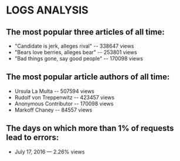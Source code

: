 # LOGS ANALYSIS 

## The most popular three articles of all time:
 - "Candidate is jerk, alleges rival" -- 338647 views
 - "Bears love berries, alleges bear" -- 253801 views
 - "Bad things gone, say good people" -- 170098 views

## The most popular article authors of all time:
 - Ursula La Multa -- 507594 views
 - Rudolf von Treppenwitz -- 423457 views
 - Anonymous Contributor -- 170098 views
 - Markoff Chaney -- 84557 views

## The days on which more than 1% of requests lead to errors:
 - July 17, 2016 — 2.26% views

